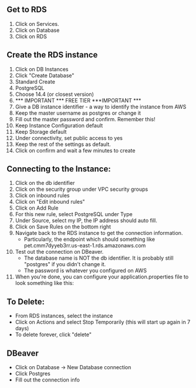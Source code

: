 ## Get to RDS
1. Click on Services.
2. Click on Database
3. Click on RDS

## Create the RDS instance
1. Click on DB Instances
2. Click "Create Database"
3. Standard Create
4. PostgreSQL
5. Choose 14.4 (or closest version)
6. *** IMPORTANT *** FREE TIER ***IMPORTANT ***
7. Give a DB instance identifier - a way to identify the instance from AWS
8. Keep the master username as postgres or change it
9. Fill out the master password and confirm. Remember this!
10. Keep Instance Configuration default
11. Keep Storage default
12. Under connectivity, set public access to yes
13. Keep the rest of the settings as default.
14. Click on confirm and wait a few minutes to create

## Connecting to the Instance:
1. Click on the db identifier
2. Click on the security group under VPC security groups
3. Click on inbound rules
4. Click on "Edit inbound rules"
5. Click on Add Rule
6. For this new rule, select PostgreSQL under Type
7. Under Source, select my IP, the IP address should auto fill.
8. Click on Save Rules on the bottom right
9. Navigate back to the RDS instance to get the connection information. 
    - Particularly, the endpoint which should something like pet.cmm7dyyeb3rr.us-east-1.rds.amazonaws.com
10. Test out the connection on DBeaver. 
    - The database name is NOT the db identifier. It is probably still "postgres" if you didn't change it.
    - The password is whatever you configured on AWS
11. When you're done, you can configure your application.properties file to look something like this:

## To Delete:
- From RDS instances, select the instance
- Click on Actions and select Stop Temporarily (this will start up again in 7 days)
- To delete forever, click "delete"


## DBeaver
- Click on Database -> New Database connection
- Click Postgres
- Fill out the connection info
